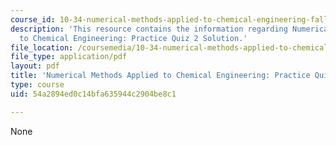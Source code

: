 ```yaml
---
course_id: 10-34-numerical-methods-applied-to-chemical-engineering-fall-2015
description: 'This resource contains the information regarding Numerical Methods Applied
  to Chemical Engineering: Practice Quiz 2 Solution.'
file_location: /coursemedia/10-34-numerical-methods-applied-to-chemical-engineering-fall-2015/54a2894ed0c14bfa635944c2904be8c1_MIT10_34F15_Quiz2solution.pdf
file_type: application/pdf
layout: pdf
title: 'Numerical Methods Applied to Chemical Engineering: Practice Quiz 2 Solution'
type: course
uid: 54a2894ed0c14bfa635944c2904be8c1

---
```

None